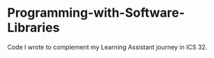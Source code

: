 # Programming-with-Software-Libraries
Code I wrote to complement my Learning Assistant journey in ICS 32.
